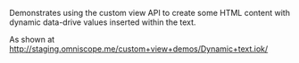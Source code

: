 Demonstrates using the custom view API to create some HTML content with dynamic data-drive values inserted within the text.

As shown at http://staging.omniscope.me/custom+view+demos/Dynamic+text.iok/
